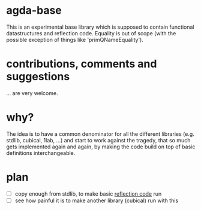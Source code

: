 # agda-base
This is an experimental base library which is supposed to contain functional datastructures and reflection code.
Equality is out of scope (with the possible exception of things like 'primQNameEquality'). 

# contributions, comments and suggestions
... are very welcome.

# why?
The idea is to have a common denominator for all the different libraries (e.g. stdlib, cubical, 1lab, ...) and start to work against the tragedy, 
that so much gets implemented again and again, by making the code build on top of basic definitions interchangeable.

# plan
- [ ] copy enough from stdlib, to make basic [reflection code](https://github.com/omelkonian/stdlib-meta) run
- [ ] see how painful it is to make another library (cubical) run with this  

